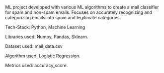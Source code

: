 ML project developed with various ML algorithms to create a mail classifier for spam and non-spam emails.
Focuses on accurately recognizing and categorizing emails into spam and legitimate categories.


Tech-Stack:  Python, Machine Learning

Libraries used: Numpy, Pandas, Sklearn.

Dataset used: mail_data.csv

Algorithm used: Logistic Regression.

Metrics used: accuracy_score.
